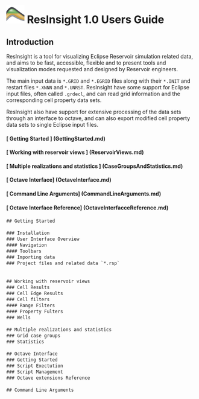 # ![](images/AppLogo48x48.png) ResInsight 1.0 Users Guide 

## Introduction

ResInsight is a tool for visualizing Eclipse Reservoir simulation related data, and aims to be 
fast, accessible, flexible and to present tools and visualization modes requested and designed by 
Reservoir engineers.

The main input data is
`*.GRID` and `*.EGRID` files along with their `*.INIT` and restart files `*.XNNN` and `*.UNRST`. 
ResInsight have some support for Eclipse input files, often called `.grdecl`, and can read grid 
information and the corresponding cell property data sets.

ResInsight also have support for extensive processing of the data sets through an interface to octave, and 
can also export modified cell property data sets to single Eclipse input files.

#### [ Getting Started ]            (GettingStarted.md)
#### [ Working with reservoir views ] (ReservoirViews.md)
#### [ Multiple realizations and statistics ] (CaseGroupsAndStatistics.md)
#### [ Octave Interface]            (OctaveInterface.md)
#### [ Command Line Arguments]      (CommandLineArguments.md)
#### [ Octave Interface Reference]  (OctaveInterfacceReference.md)


```
## Getting Started

### Installation
### User Interface Overview
#### Navigation
#### Toolbars
### Importing data
### Project files and related data `*.rsp`


## Working with reservoir views
### Cell Results
### Cell Edge Results
### Cell filters
#### Range Filters
#### Property Fulters
### Wells

## Multiple realizations and statistics
### Grid case groups
### Statistics

## Octave Interface
### Getting Started 
### Script Exectution
### Script Management
### Octave extensions Reference

## Command Line Arguments
```





